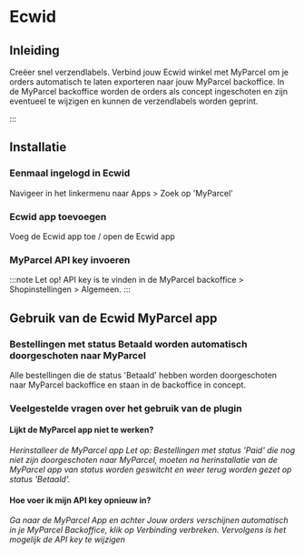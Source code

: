 # Ecwid


## Inleiding
Creëer snel verzendlabels. Verbind jouw Ecwid winkel met MyParcel om je orders automatisch te laten exporteren naar jouw MyParcel backoffice. In de MyParcel backoffice worden de orders als concept ingeschoten en zijn eventueel te wijzigen en kunnen de verzendlabels worden geprint.

:::

## Installatie

### Eenmaal ingelogd in Ecwid
Navigeer in het linkermenu naar Apps > Zoek op 'MyParcel' 
<MPImg src="/documentation/ecwid/ecwid_zoeken.png" alt="Ecwid app zoeken" />

### Ecwid app toevoegen
Voeg de Ecwid app toe / open de Ecwid app
<MPImg src="/documentation/ecwid/ecwid_open_app.png" alt="Ecwid app toevoegen" />

### MyParcel API key invoeren
<MPImg src="/documentation/ecwid/ecwid_api_invoeren.png" alt="Ecwid api invoeren" />
:::note
Let op! API key is te vinden in de MyParcel backoffice > Shopinstellingen > Algemeen.
:::


## Gebruik van de Ecwid MyParcel app

### Bestellingen met status Betaald worden automatisch doorgeschoten naar MyParcel
Alle bestellingen die de status 'Betaald' hebben worden doorgeschoten naar MyParcel backoffice en staan in de backoffice in concept.
<MPImg src="/documentation/ecwid/ecwid_order_status.png" alt="Ecwid order status" />

### Veelgestelde vragen over het gebruik van de plugin

#### Lijkt de MyParcel app niet te werken?
*Herinstalleer de MyParcel app
Let op: Bestellingen met status 'Paid' die nog niet zijn doorgeschoten naar MyParcel, moeten na herinstallatie van de MyParcel app van status worden geswitcht en weer terug worden gezet op status 'Betaald'.*

#### Hoe voer ik mijn API key opnieuw in?
*Ga naar de MyParcel App en achter Jouw orders verschijnen automatisch in je MyParcel Backoffice, klik op Verbinding verbreken. Vervolgens is het mogelijk de API key te wijzigen*
<MPImg src="/documentation/ecwid/ecwid_api_key_disconnect.png" alt="Ecwid api disconnect" />
<MPImg src="/documentation/ecwid/ecwid_api_invoeren2.png" alt="Ecwid api invoeren" />

